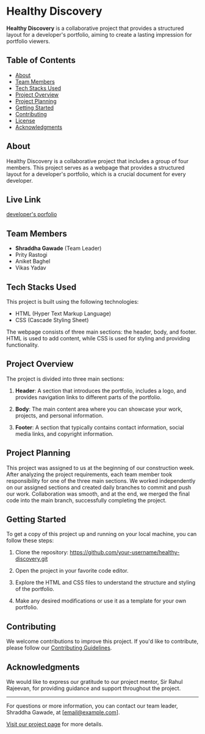 # Healthy Discovery

**Healthy Discovery** is a collaborative project that provides a structured layout for a developer's portfolio, aiming to create a lasting impression for portfolio viewers.

## Table of Contents

- [About](#about)
- [Team Members](#team-members)
- [Tech Stacks Used](#tech-stacks-used)
- [Project Overview](#project-overview)
- [Project Planning](#project-planning)
- [Getting Started](#getting-started)
- [Contributing](#contributing)
- [License](#license)
- [Acknowledgments](#acknowledgments)

## About

Healthy Discovery is a collaborative project that includes a group of four members. This project serves as a webpage that provides a structured layout for a developer's portfolio, which is a crucial document for every developer.

## Live Link
<a href="https://65467f9b10f7c934ca1f0c3f--famous-froyo-c69d5c.netlify.app/">developer's porfolio</a>

## Team Members

- **Shraddha Gawade** (Team Leader)
- Prity Rastogi
- Aniket Baghel
- Vikas Yadav

## Tech Stacks Used

This project is built using the following technologies:

- HTML (Hyper Text Markup Language)
- CSS (Cascade Styling Sheet)

The webpage consists of three main sections: the header, body, and footer. HTML is used to add content, while CSS is used for styling and providing functionality.

## Project Overview

The project is divided into three main sections:

1. **Header**: A section that introduces the portfolio, includes a logo, and provides navigation links to different parts of the portfolio.

2. **Body**: The main content area where you can showcase your work, projects, and personal information.

3. **Footer**: A section that typically contains contact information, social media links, and copyright information.

## Project Planning

This project was assigned to us at the beginning of our construction week. After analyzing the project requirements, each team member took responsibility for one of the three main sections. We worked independently on our assigned sections and created daily branches to commit and push our work. Collaboration was smooth, and at the end, we merged the final code into the main branch, successfully completing the project.

## Getting Started

To get a copy of this project up and running on your local machine, you can follow these steps:

1. Clone the repository:
    https://github.com/your-username/healthy-discovery.git


2. Open the project in your favorite code editor.

3. Explore the HTML and CSS files to understand the structure and styling of the portfolio.

4. Make any desired modifications or use it as a template for your own portfolio.

## Contributing

We welcome contributions to improve this project. If you'd like to contribute, please follow our [Contributing Guidelines](CONTRIBUTING.md).

## Acknowledgments

We would like to express our gratitude to our project mentor, Sir Rahul Rajeevan, for providing guidance and support throughout the project.

---

For questions or more information, you can contact our team leader, Shraddha Gawade, at [email@example.com].

[Visit our project page](https://github.com/your-username/healthy-discovery) for more details.

